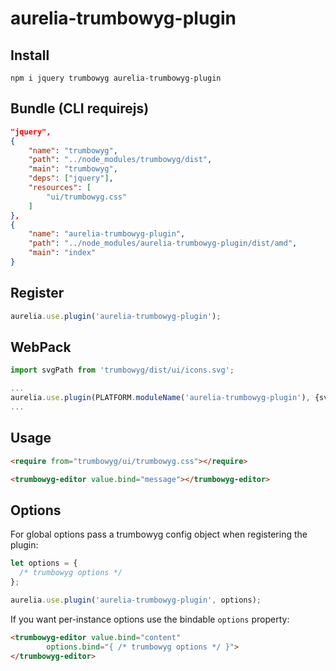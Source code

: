 # aurelia-trumbowyg-plugin

## Install

```shell
npm i jquery trumbowyg aurelia-trumbowyg-plugin
```

## Bundle (CLI requirejs)

```json
"jquery",
{
    "name": "trumbowyg",
    "path": "../node_modules/trumbowyg/dist",
    "main": "trumbowyg",
    "deps": ["jquery"],
    "resources": [
        "ui/trumbowyg.css"
    ]
},
{
    "name": "aurelia-trumbowyg-plugin",
    "path": "../node_modules/aurelia-trumbowyg-plugin/dist/amd",
    "main": "index"
}
```

## Register

```js
aurelia.use.plugin('aurelia-trumbowyg-plugin');
```

## WebPack

```js
import svgPath from 'trumbowyg/dist/ui/icons.svg';

...
aurelia.use.plugin(PLATFORM.moduleName('aurelia-trumbowyg-plugin'), {svgPath});
...
```

## Usage

```html
<require from="trumbowyg/ui/trumbowyg.css"></require>

<trumbowyg-editor value.bind="message"></trumbowyg-editor>
```

## Options

For global options pass a trumbowyg config object when registering the plugin:

```js
let options = {
  /* trumbowyg options */
};

aurelia.use.plugin('aurelia-trumbowyg-plugin', options);
```

If you want per-instance options use the bindable `options` property:

```html
<trumbowyg-editor value.bind="content"
        options.bind="{ /* trumbowyg options */ }">
</trumbowyg-editor>
```
